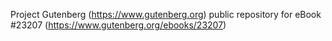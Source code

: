 Project Gutenberg (https://www.gutenberg.org) public repository for eBook #23207 (https://www.gutenberg.org/ebooks/23207)

